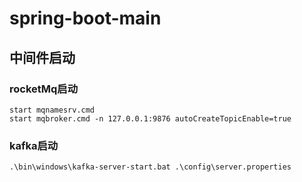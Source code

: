 # spring-boot-main

## 中间件启动
### rocketMq启动 
````
start mqnamesrv.cmd
start mqbroker.cmd -n 127.0.0.1:9876 autoCreateTopicEnable=true
````
### kafka启动
````
.\bin\windows\kafka-server-start.bat .\config\server.properties
